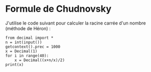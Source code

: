 # Formule de Chudnovsky

J'utilise le code suivant pour calculer la racine carrée d'un nombre (méthode de Héron) :

```
from decimal import *
n = int(input())
getcontext().prec = 1000
x = Decimal(1)
for i in range(40):
    x = Decimal((x+n/x)/2)
print(x)
```